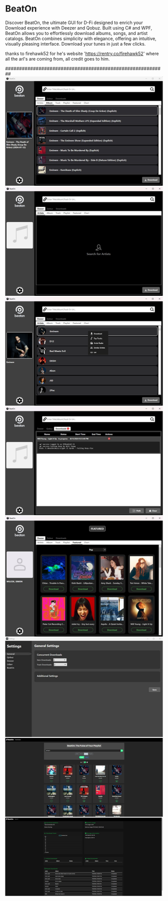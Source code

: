 # BeatOn
Discover BeatOn, the ultimate GUI for D-Fi designed to enrich your Download experience with Deezer and Qobuz. Built using C# and WPF, BeatOn allows you to effortlessly download albums, songs, and artist catalogs.  BeatOn combines simplicity with elegance, offering an intuitive, visually pleasing interface. Download your tunes in just a few clicks.

thanks to firehawk52 for he's website 'https://rentry.co/firehawk52' where all the arl's are coming from, all credit goes to him.

##########################################################
![Albums](./assets/Albums.jpg)
![Artist_Empty](./assets/Artist_Empty.jpg)
![Artist](./assets/Artist.png)
![Downloads](./assets/Downloads.jpg)
![Featured](./assets/Featured.jpg)
![Settings](./assets/Settings.jpg)
![WEBUI](./assets/BeatOn_WebUI.jpg)
![Dashboard](./assets/Dashboard.jpg)
